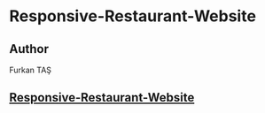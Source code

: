 # Responsive-Restaurant-Website

## Author

Furkan TAŞ

## [Responsive-Restaurant-Website](Responsive-Restaurant-Website)
